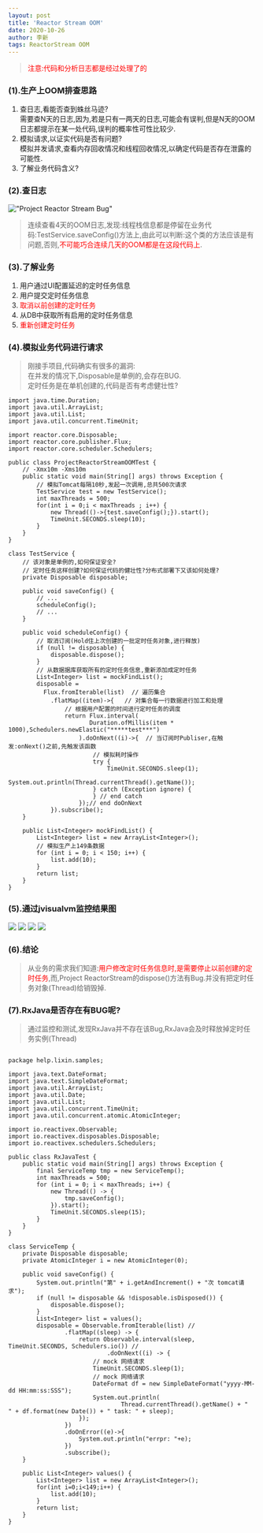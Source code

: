 ```yaml
---
layout: post
title: 'Reactor Stream OOM'
date: 2020-10-26
author: 李新
tags: ReactorStream OOM
---
```


> <font color='red'>注意:代码和分析日志都是经过处理了的</font>

### (1).生产上OOM排查思路
1. 查日志,看能否查到蛛丝马迹?  
    需要查N天的日志,因为,若是只有一两天的日志,可能会有误判,但是N天的OOM日志都提示在某一处代码,误判的概率性可性比较少.
2. 模拟请求,以证实代码是否有问题?  
    模拟并发请求,查看内存回收情况和线程回收情况,以确定代码是否存在泄露的可能性.
3. 了解业务代码含义?  

### (2).查日志
!["Project Reactor Stream Bug"](/assets/project-reactor-stream/imgs/Project-ReactorStream-Bug.png)
> 连续查看4天的OOM日志,发现:线程栈信息都是停留在业务代码:TestService.saveConfig()方法上,由此可以判断:这个类的方法应该是有问题,否则,<font color='red'>不可能巧合连续几天的OOM都是在这段代码上</font>.

### (3).了解业务
1. 用户通过UI配置延迟的定时任务信息
2. 用户提交定时任务信息
3. <font color='red'>取消以前创建的定时任务</font>
4. 从DB中获取所有启用的定时任务信息
5. <font color='red'>重新创建定时任务</font>

### (4).模拟业务代码进行请求
> 刚接手项目,代码确实有很多的漏洞:  
> 在并发的情况下,Disposable是单例的,会存在BUG.  
> 定时任务是在单机创建的,代码是否有考虑健壮性?  

```
import java.time.Duration;
import java.util.ArrayList;
import java.util.List;
import java.util.concurrent.TimeUnit;

import reactor.core.Disposable;
import reactor.core.publisher.Flux;
import reactor.core.scheduler.Schedulers;

public class ProjectReactorStreamOOMTest {
	// -Xmx10m -Xms10m
	public static void main(String[] args) throws Exception {
		// 模拟Tomcat每隔10秒,发起一次调用,总共500次请求
		TestService test = new TestService();
		int maxThreads = 500;
		for(int i = 0;i < maxThreads ; i++) {
			new Thread(()->{test.saveConfig();}).start();
			TimeUnit.SECONDS.sleep(10);
		}
	}
}

class TestService {
    // 该对象是单例的,如何保证安全?
    // 定时任务这样创建?如何保证代码的健壮性?分布式部署下又该如何处理?
	private Disposable disposable;

	public void saveConfig() {
		// ...
		scheduleConfig();
		// ...
	}

	public void scheduleConfig() {
		// 取消订阅(Hold住上次创建的一批定时任务对象,进行释放)
		if (null != disposable) { 
			disposable.dispose();
		}
		// 从数据据库获取所有的定时任务信息,重新添加成定时任务
		List<Integer> list = mockFindList();
		disposable = 
		  Flux.fromIterable(list)  // 遍历集合
			.flatMap((item)->{   // 对集合每一行数据进行加工和处理
				// 根据用户配置的时间进行定时任务的调度
				return Flux.interval(
				       Duration.ofMillis(item * 1000),Schedulers.newElastic("*****test***")  
				    ).doOnNext((i)->{  // 当订阅时Publiser,在触发:onNext()之前,先触发该函数
				    	// 模拟耗时操作
				    	try {
				    		TimeUnit.SECONDS.sleep(1);
				    		System.out.println(Thread.currentThread().getName());
						} catch (Exception ignore) {
						} // end catch
				    });// end doOnNext
			}).subscribe();
	}

	public List<Integer> mockFindList() {
		List<Integer> list = new ArrayList<Integer>();
		// 模拟生产上149条数据
		for (int i = 0; i < 150; i++) {
			list.add(10);
		}
		return list;
	}
}

```

### (5).通过jvisualvm监控结果图
![](/assets/project-reactor-stream/imgs/Project-ReactorStream-Bug1.png)
![](/assets/project-reactor-stream/imgs/Project-ReactorStream-Bug2.png)
![](/assets/project-reactor-stream/imgs/Project-ReactorStream-Bug3.png)
![](/assets/project-reactor-stream/imgs/Project-ReactorStream-Bug4.png)


### (6).结论
> 从业务的需求我们知道:<font color='red'>用户修改定时任务信息时,是需要停止以前创建的定时任务</font>,而,Project ReactorStream的dispose()方法有Bug.并没有把定时任务对象(Thread)给销毁掉.

### (7).RxJava是否存在有BUG呢?
> 通过监控和测试,发现RxJava并不存在该Bug,RxJava会及时释放掉定时任务实例(Thread)  

```

package help.lixin.samples;

import java.text.DateFormat;
import java.text.SimpleDateFormat;
import java.util.ArrayList;
import java.util.Date;
import java.util.List;
import java.util.concurrent.TimeUnit;
import java.util.concurrent.atomic.AtomicInteger;

import io.reactivex.Observable;
import io.reactivex.disposables.Disposable;
import io.reactivex.schedulers.Schedulers;

public class RxJavaTest {
	public static void main(String[] args) throws Exception {
		final ServiceTemp tmp = new ServiceTemp();
		int maxThreads = 500;
		for (int i = 0; i < maxThreads; i++) {
			new Thread(() -> {
				tmp.saveConfig();
			}).start();
			TimeUnit.SECONDS.sleep(15);
		}
	}
}

class ServiceTemp {
	private Disposable disposable;
	private AtomicInteger i = new AtomicInteger(0);

	public void saveConfig() {
		System.out.println("第" + i.getAndIncrement() + "次 tomcat请求");
		if (null != disposable && !disposable.isDisposed()) {
			disposable.dispose();
		}
		List<Integer> list = values();
		disposable = Observable.fromIterable(list) //
				.flatMap((sleep) -> {
					return Observable.interval(sleep, TimeUnit.SECONDS, Schedulers.io()) //
							.doOnNext((i) -> {
						// mock 网络请求
						TimeUnit.SECONDS.sleep(1);
						// mock 网络请求
						DateFormat df = new SimpleDateFormat("yyyy-MM-dd HH:mm:ss:SSS");
						System.out.println(
								Thread.currentThread().getName() + "  " + df.format(new Date()) + " task: " + sleep);
					});
				})
				.doOnError((e)->{
					System.out.println("errpr: "+e);
				})
				.subscribe();
	}

	public List<Integer> values() {
		List<Integer> list = new ArrayList<Integer>();
		for(int i=0;i<149;i++) {
			list.add(10);
		}
		return list;
	}
}

```
